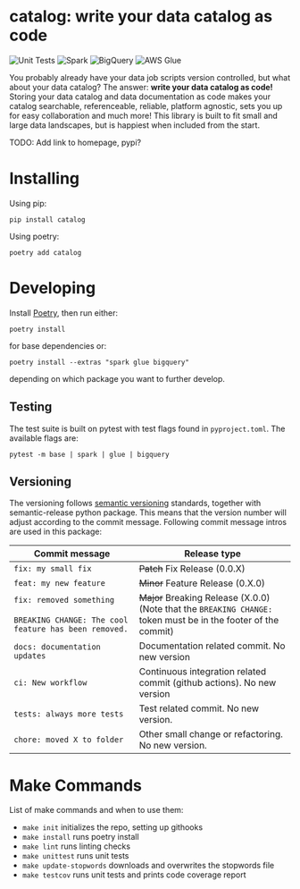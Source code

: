 # catalog: write your data catalog as code
![Unit Tests](https://github.com/erikmunkby/catalog/actions/workflows/unit_tests.yaml/badge.svg)
![Spark](https://github.com/erikmunkby/catalog/actions/workflows/test_spark.yaml/badge.svg)
![BigQuery](https://github.com/erikmunkby/catalog/actions/workflows/test_bigquery.yaml/badge.svg)
![AWS Glue](https://github.com/erikmunkby/catalog/actions/workflows/test_aws_glue.yaml/badge.svg)

You probably already have your data job scripts version controlled, but what about your data catalog?
The answer: **write your data catalog as code!** Storing your data catalog and data documentation as code
makes your catalog searchable, referenceable, reliable, platform agnostic, sets you up for easy collaboration
and much more! This library is built to fit small and large data landscapes, but is happiest when included
from the start.

TODO: Add link to homepage, pypi?

# Installing
Using pip:

`pip install catalog`

Using poetry:

`poetry add catalog`

# Developing
Install [Poetry](https://python-poetry.org/), then run either:

`poetry install`

for base dependencies or:

`poetry install --extras "spark glue bigquery"`

depending on which package you want to further develop.

## Testing
The test suite is built on pytest with test flags found in `pyproject.toml`. The available flags are:

`pytest -m base | spark | glue | bigquery`


## Versioning
The versioning follows [semantic versioning](https://semver.org/) standards, together with semantic-release python package. This means
that the version number will adjust according to the commit message.
Following commit message intros are used in this package:

| Commit message                                | Release type                  |
| -----------------------------                 | ----------------------------- |
| `fix: my small fix`                           | ~~Patch~~ Fix Release    (0.0.X)|
| `feat: my new feature`                        | ~~Minor~~ Feature Release  (0.X.0)|
| `fix: removed something`<br><br>`BREAKING CHANGE: The cool feature has been removed.` | ~~Major~~ Breaking Release (X.0.0)<br /> (Note that the `BREAKING CHANGE: ` token must be in the footer of the commit) |
| `docs: documentation updates`                 | Documentation related commit. No new version |
| `ci: New workflow`                            | Continuous integration related commit (github actions). No new version |
| `tests: always more tests`                    | Test related commit. No new version. |
| `chore: moved X to folder`                    | Other small change or refactoring. No new version. |

# Make Commands
List of make commands and when to use them:

* `make init` initializes the repo, setting up githooks
* `make install` runs poetry install
* `make lint` runs linting checks
* `make unittest` runs unit tests
* `make update-stopwords` downloads and overwrites the stopwords file
* `make testcov` runs unit tests and prints code coverage report